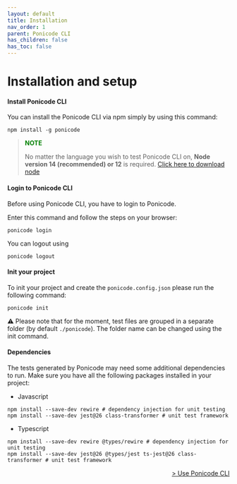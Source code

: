 ```yaml
---
layout: default
title: Installation
nav_order: 1
parent: Ponicode CLI
has_children: false
has_toc: false
---
```


# Installation and setup

#### Install Ponicode CLI

You can install the Ponicode CLI via npm simply by using this command:

```
npm install -g ponicode
```

> **<span style="color:green">NOTE<span>**
>
> No matter the language you wish to test Ponicode CLI on, **Node version 14 (recommended) or 12** is required. [Click here to download node](https://nodejs.org/en/)

#### Login to Ponicode CLI

Before using Ponicode CLI, you have to login to Ponicode.

Enter this command and follow the steps on your browser:

```
ponicode login
```

You can logout using

```
ponicode logout
```

#### Init your project

To init your project and create the `ponicode.config.json` please run the following command:

```
ponicode init
```

:warning: Please note that for the moment, test files are grouped in a separate folder (by default `./ponicode`).
The folder name can be changed using the init command.

#### Dependencies

The tests generated by Ponicode may need some additional dependencies to run. Make sure you have all the following packages installed in your project:

- Javascript

```
npm install --save-dev rewire # dependency injection for unit testing
npm install --save-dev jest@26 class-transformer # unit test framework
```

- Typescript

```
npm install --save-dev rewire @types/rewire # dependency injection for unit testing
npm install --save-dev jest@26 @types/jest ts-jest@26 class-transformer # unit test framework
```

<div align="right">
    <a href="/docs/cli/how-to" >
        > Use Ponicode CLI
    </a>
</div>
